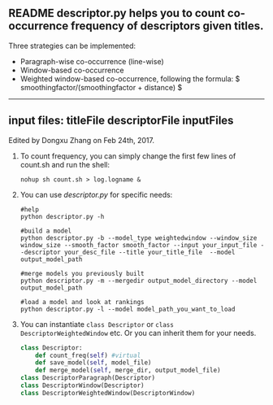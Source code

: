 README
descriptor.py helps you to count co-occurrence frequency of descriptors given titles.
----
Three strategies can be implemented: 
* Paragraph-wise co-occurrence (line-wise)
* Window-based co-occurrence
* Weighted window-based co-occurrence, following the formula: $ smoothingfactor/(smoothingfactor + distance) $

----
input files: 
titleFile descriptorFile inputFiles
----
Edited by Dongxu Zhang on Feb 24th, 2017.

1. To count frequency, you can simply change the first few lines of count.sh and run the shell:

   ```shell
   nohup sh count.sh > log.logname &
   ```

2. You can use *descriptor.py* for specific needs:

   ```shell
   #help
   python descriptor.py -h

   #build a model
   python descriptor.py -b --model_type weightedwindow --window_size window_size --smooth_factor smooth_factor --input your_input_file --descriptor your_desc_file --title your_title_file  --model output_model_path

   #merge models you previously built
   python descriptor.py -m --mergedir output_model_directory --model output_model_path 

   #load a model and look at rankings
   python descriptor.py -l --model model_path_you_want_to_load 
   ```

3. You can instantiate `class Descriptor` or `class DescriptorWeightedWindow`  etc. Or you can inherit them for your needs.

   ```python
   class Descriptor:
       def count_freq(self) #virtual
       def save_model(self, model_file)
       def merge_model(self, merge_dir, output_model_file)
   class DescriptorParagraph(Descriptor)
   class DescriptorWindow(Descriptor)
   class DescriptorWeightedWindow(DescriptorWindow)
   ```

   ​
